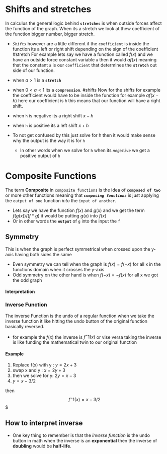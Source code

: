  # Shifts and stretches 

In calculus the general logic behind **`stretches`**  is when outside forces affect the function of the graph. When its a stretch we look at thew coefficient of the function bigger number, bigger stretch. 

- *`Shifts`* however are a little different  if the `coefficient` is inside the function its a left or right shift depending on the sign of the coefficient
#stretch
For example lets say we have a function called $f(x)$ and we have an outside force constant variable `a` then it would $af(x)$ meaning that the constant `a` is our `coefficient` that determines the **`stretch`** out side of our function. 

- when $a > 1$ is a **`stretch`** 
- when $0 < a < 1$  its a **`compression`**. 
#shifts
Now for the shifts for example the coefficient would have to be inside the function for example $af(x-h)$ here our coefficient is `h` this means that our function will have  a right shift.  

- when `h` is negative its a right shift $x-h$
- when `h` is positive its a left shift $x+h$
- To not get confused by this just solve for h then it would make sense why the output is the way it is for `h` 
	- In other words when we solve for `h` when its *`negative`* we get a positive output of `h`

# Composite Functions 

The term **Composite** in `composite functions` is the idea of **`composed of two`** or more other functions meaning that ***`composing functions`*** is just applying the `output of one` function *into* the `input of another`. 

- Lets say we have the function $f(x)$ and $g(x)$ and we get the term $f(g(x))/(f * g)$  it would be putting $g(x)$ into $f(x)$ 
- Or in other words the **`output`** of `g` into the input the `f`

## Symmetry 
This is when the graph is perfect symmetrical when crossed upon the y-axis having both sides the same 

- Even symmetry we can tell when the graph is $f(x)=f(-x)$ for all x in the functions domain when it crosses the y-axis
- Odd symmetry on the other hand is when $f(-x) = -f(x)$ for all x we got the odd graph 

#### Interpretation 


### Inverse Function 

The inverse Function is the undo of a regular function when we take the inverse function it like hitting the undo button of the original function basically reversed. 

- for example the $f(x)$ the inverse is $f^-1(x)$ or vise versa taking the inverse is like funding the mathematical twin to our original function

#### Example 

1. Replace f(x) with y : $y = 2x+3$
2. swap x and y : $x= 2y+3$ 
3. then we solve for y: $2y = x-3$
4. $y = x-3/2$

then$$ f^-1(x) = x-3/2$$$


## How to interpret inverse

- One key thing to remember is that the *inverse function* is the undo button in math when the inverse is an **exponential** then the inverse of **doubling** would be **half-life**. 